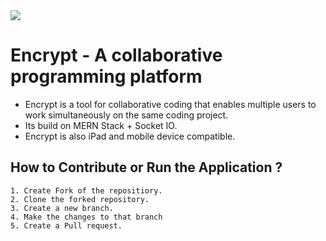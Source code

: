 <img src="/logo.png"/>
<h1 id="encrypt-a-collaborative-programming-platform">Encrypt - A collaborative programming platform</h1>
<ul>
<li>Encrypt is a tool for collaborative coding that enables multiple users to work simultaneously on the same coding project.</li>
<li>Its build on MERN Stack + Socket IO. </li>
<li>Encrypt is also iPad and mobile device compatible.</li>
</ul>
<h2 id="how-to-contribute-or-run-the-application-">How to Contribute or Run the Application ?</h2>
<pre><code><span class="hljs-number">1.</span> Create Fork <span class="hljs-keyword">of</span> <span class="hljs-keyword">the</span> repositiory.
<span class="hljs-number">2.</span> Clone <span class="hljs-keyword">the</span> forked repository.
<span class="hljs-number">3.</span> Create <span class="hljs-keyword">a</span> <span class="hljs-built_in">new</span> branch.
<span class="hljs-number">4.</span> Make <span class="hljs-keyword">the</span> changes <span class="hljs-built_in">to</span> that branch
<span class="hljs-number">5.</span> Create <span class="hljs-keyword">a</span> Pull request. 
</code></pre>
